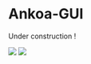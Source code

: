 Ankoa-GUI
=========

Under construction !

![](http://i.imgur.com/GVDyFRq.png)
![](http://i.imgur.com/yj8xhoF.png)
